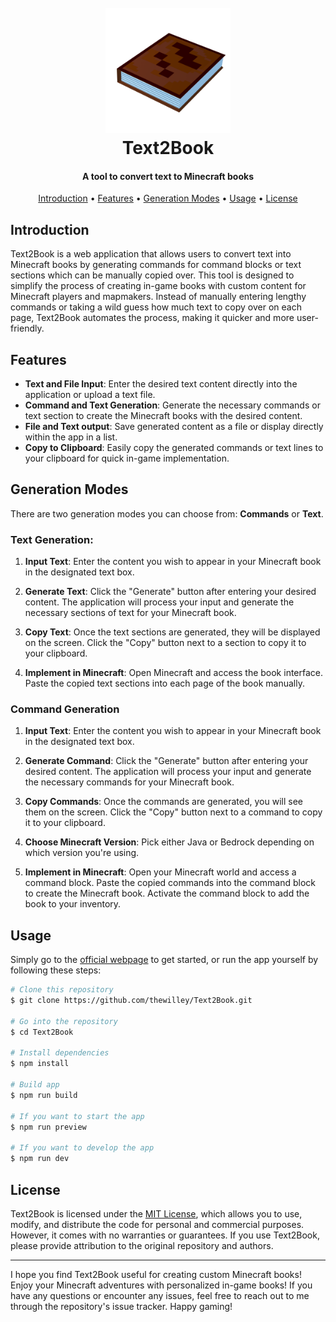 <h1 align="center">
  <br>
  <a href="https://thewilley.github.io/FruityDancitor/"><img src="text2book.png" alt="FruityDancitor" width="200"></a>
  <br>
  Text2Book
  <br>
</h1>

<h4 align="center"> A tool to convert text to Minecraft books </h4>

<p align="center">
  <a href="#introduction">Introduction</a> •
  <a href="#features">Features</a> •
  <a href="#generation-modes">Generation Modes</a> •
  <a href="#usage">Usage</a> •
  <a href="#license">License</a>
</p>

## Introduction

Text2Book is a web application that allows users to convert text into Minecraft books by generating commands for command
blocks or text sections which can be manually copied over. This tool is designed to simplify the process of creating
in-game books with custom content for Minecraft players and mapmakers. Instead of manually entering lengthy commands or
taking a wild guess how much text to copy over on each page, Text2Book automates the process, making it quicker and more
user-friendly.

## Features

- **Text and File Input**: Enter the desired text content directly into the application or upload a text file.
- **Command and Text Generation**: Generate the necessary commands or text section to create the Minecraft books with the desired content.
- **File and Text output**: Save generated content as a file or display directly within the app in a list.
- **Copy to Clipboard**: Easily copy the generated commands or text lines to your clipboard for quick in-game implementation.

## Generation Modes

There are two generation modes you can choose from: **Commands** or **Text**.

### Text Generation:

1. **Input Text**: Enter the content you wish to appear in your Minecraft book in the designated text box.

2. **Generate Text**: Click the "Generate" button after entering your desired content. The application will process
   your input and generate the necessary sections of text for your Minecraft book.

3. **Copy Text**: Once the text sections are generated, they will be displayed on the screen. Click the "Copy" button next to a section to copy it to your clipboard.

4. **Implement in Minecraft**: Open Minecraft and access the book interface. Paste the copied text sections into each page of the book manually.

### Command Generation

1. **Input Text**: Enter the content you wish to appear in your Minecraft book in the designated text box.

2. **Generate Command**: Click the "Generate" button after entering your desired content. The application will process your input and generate the necessary commands for your Minecraft book.

3. **Copy Commands**: Once the commands are generated, you will see them on the screen. Click the "Copy" button next to a command to copy it to your clipboard.

4. **Choose Minecraft Version**: Pick either Java or Bedrock depending on which version you're using.

4. **Implement in Minecraft**: Open your Minecraft world and access a command block. Paste the copied commands into the command block to create the Minecraft book. Activate the command block to add the book to your inventory.

## Usage

Simply go to the [official webpage](https://thewilley.github.io/Text2Book/) to get started, or run the app yourself by following these steps:

```bash
# Clone this repository
$ git clone https://github.com/thewilley/Text2Book.git

# Go into the repository
$ cd Text2Book

# Install dependencies
$ npm install

# Build app
$ npm run build

# If you want to start the app
$ npm run preview

# If you want to develop the app
$ npm run dev
```

## License

Text2Book is licensed under the [MIT License](LICENSE), which allows you to use, modify, and distribute the code for
personal and commercial purposes. However, it comes with no warranties or guarantees. If you use Text2Book, please
provide attribution to the original repository and authors.

---

I hope you find Text2Book useful for creating custom Minecraft books! Enjoy your Minecraft adventures with personalized
in-game books! If you have any questions or encounter any issues, feel free to reach out to me through the repository's
issue tracker. Happy gaming!
